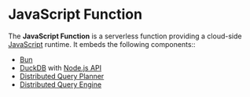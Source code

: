 # JavaScript Function

The **JavaScript Function** is a serverless function providing a cloud-side [JavaScript](https://developer.mozilla.org/en-US/docs/Web/JavaScript) runtime. It embeds the following components::

- [Bun](https://bun.sh/)
- [DuckDB](https://duckdb.org/) with [Node.js API](https://duckdb.org/docs/api/nodejs/overview.html)
- [Distributed Query Planner](../../docs/Query%20Planner.md)
- [Distributed Query Engine](../../docs/Query%20Engine.md)
